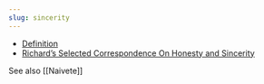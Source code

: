 ```yaml
---
slug: sincerity
---
```


- [Definition](http://actualfreedom.com.au/richard/catalogue/sincere.htm)
- [Richard’s Selected Correspondence On Honesty and Sincerity](http://actualfreedom.com.au/richard/selectedcorrespondence/sc-honesty.htm)

See also [[Naivete]]